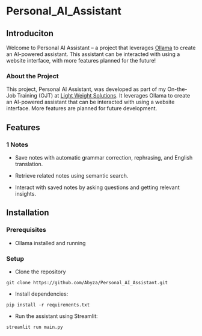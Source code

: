 # Personal_AI_Assistant

## Introduciton

Welcome to Personal AI Assistant – a project that leverages [Ollama](https://ollama.com/) to create an AI-powered assistant. This assistant can be interacted with using a website interface, with more features planned for the future!

### About the Project

This project, Personal AI Assistant, was developed as part of my On-the-Job Training (OJT) at [Light Weight Solutions](https://lightweightsolutions.co/). It leverages Ollama to create an AI-powered assistant that can be interacted with using a website interface. More features are planned for future development.

## Features

### 1 Notes

- Save notes with automatic grammar correction, rephrasing, and English translation.

- Retrieve related notes using semantic search.

- Interact with saved notes by asking questions and getting relevant insights.

## Installation

### Prerequisites

- Ollama installed and running

### Setup

- Clone the repository
```
git clone https://github.com/Abyza/Personal_AI_Assistant.git
```
- Install dependencies:
```
pip install -r requirements.txt
```
- Run the assistant using Streamlit:
```
streamlit run main.py
```
